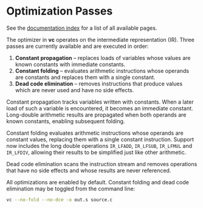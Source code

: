 # Optimization Passes

See the [documentation index](index.md) for a list of all available pages.

The optimizer in **vc** operates on the intermediate representation (IR).
Three passes are currently available and are executed in order:
1. **Constant propagation** – replaces loads of variables whose values are
   known constants with immediate constants.
2. **Constant folding** – evaluates arithmetic instructions whose operands are
   constants and replaces them with a single constant.
3. **Dead code elimination** – removes instructions that produce values which
   are never used and have no side effects.

Constant propagation tracks variables written with constants. When a later
load of such a variable is encountered, it becomes an immediate constant.
Long-double arithmetic results are propagated when both operands are known
constants, enabling subsequent folding.

Constant folding evaluates arithmetic instructions whose operands are constant
values, replacing them with a single constant instruction.  Support now
includes the long double operations `IR_LFADD`, `IR_LFSUB`, `IR_LFMUL` and
`IR_LFDIV`, allowing their results to be simplified just like other
arithmetic.

Dead code elimination scans the instruction stream and removes operations that
have no side effects and whose results are never referenced.

All optimizations are enabled by default. Constant folding and dead code
elimination may be toggled from the
command line:

```sh
vc --no-fold --no-dce -o out.s source.c
```
